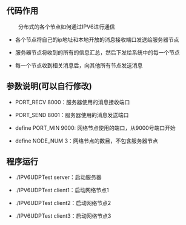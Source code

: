## 代码作用
&#160;&#160;&#160;&#160;&#160;&#160;&#160;&#160;分布式的各个节点如何通过IPV6进行通信

- 各个节点将自己的ip地址和本地开放的消息接收端口发送给服务器节点

- 服务器节点将收到的所有的信息汇总，然后下发给系统中的每一个节点

- 每一个节点收到相关消息后，向其他所有节点发送消息

## 参数说明(可以自行修改)

- PORT_RECV 8000：服务器使用的消息接收端口

- PORT_SEND 8001：服务器使用的消息发送端口

- define PORT_MIN 9000: 网络节点使用的端口，从9000号端口开始

- define NODE_NUM 3：网络节点的数目，不包含服务器节点

## 程序运行

- ./IPV6UDPTest server：启动服务器

- ./IPV6UDPTest client1：启动网络节点1
	
- ./IPV6UDPTest client2：启动网络节点2

- ./IPV6UDPTest client3：启动网络节点3

	
	
	
